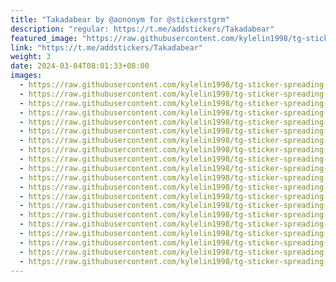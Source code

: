 ```yaml
---
title: "Takadabear by @aononym for @stickerstgrm"
description: "regular: https://t.me/addstickers/Takadabear"
featured_image: "https://raw.githubusercontent.com/kylelin1998/tg-sticker-spreading-worldwide-images/main/img/4bb5dfc4-de1d-43cd-b217-532d4e12c8f2.jpg"
link: "https://t.me/addstickers/Takadabear"
weight: 3
date: 2024-03-04T08:01:33+08:00
images:
  - https://raw.githubusercontent.com/kylelin1998/tg-sticker-spreading-worldwide-images/main/img/4bb5dfc4-de1d-43cd-b217-532d4e12c8f2.jpg
  - https://raw.githubusercontent.com/kylelin1998/tg-sticker-spreading-worldwide-images/main/img/b4e5aa87-4f93-4058-b87d-170de7fe09ea.jpg
  - https://raw.githubusercontent.com/kylelin1998/tg-sticker-spreading-worldwide-images/main/img/83fb6daf-6acb-4644-b05a-52559aee9eb5.jpg
  - https://raw.githubusercontent.com/kylelin1998/tg-sticker-spreading-worldwide-images/main/img/f68ab786-949b-40ad-ad3f-03c4069de40b.jpg
  - https://raw.githubusercontent.com/kylelin1998/tg-sticker-spreading-worldwide-images/main/img/f251a73d-cc4d-4f36-b9c1-d8d1920e09ff.jpg
  - https://raw.githubusercontent.com/kylelin1998/tg-sticker-spreading-worldwide-images/main/img/5484f6d7-212d-4c9d-b5aa-f10c52cffd28.jpg
  - https://raw.githubusercontent.com/kylelin1998/tg-sticker-spreading-worldwide-images/main/img/db94ef26-33a6-4cf9-8942-82ba5016b53a.jpg
  - https://raw.githubusercontent.com/kylelin1998/tg-sticker-spreading-worldwide-images/main/img/dcaec003-b2a3-499b-b2e9-cd7cdb822d40.jpg
  - https://raw.githubusercontent.com/kylelin1998/tg-sticker-spreading-worldwide-images/main/img/63256932-9616-41b2-b026-cbb1b66a90e5.jpg
  - https://raw.githubusercontent.com/kylelin1998/tg-sticker-spreading-worldwide-images/main/img/672ce206-cd24-4076-afac-e33f46c0c687.jpg
  - https://raw.githubusercontent.com/kylelin1998/tg-sticker-spreading-worldwide-images/main/img/6d5beea4-26da-4e4b-9395-df79fd80b1d9.jpg
  - https://raw.githubusercontent.com/kylelin1998/tg-sticker-spreading-worldwide-images/main/img/05524680-709a-4f05-b093-37815c80b8d7.jpg
  - https://raw.githubusercontent.com/kylelin1998/tg-sticker-spreading-worldwide-images/main/img/07d97df9-5b1b-4fac-a4fb-327e237ba87a.jpg
  - https://raw.githubusercontent.com/kylelin1998/tg-sticker-spreading-worldwide-images/main/img/1cb31ca3-6779-4f68-931f-30942bbe6ca7.jpg
  - https://raw.githubusercontent.com/kylelin1998/tg-sticker-spreading-worldwide-images/main/img/22b7e972-3218-463f-81ae-78fb80c84834.jpg
  - https://raw.githubusercontent.com/kylelin1998/tg-sticker-spreading-worldwide-images/main/img/3aabeeb4-7d37-41c9-8386-77d2eafafc0d.jpg
  - https://raw.githubusercontent.com/kylelin1998/tg-sticker-spreading-worldwide-images/main/img/46974fdd-ce44-407b-9aeb-25fe540470bd.jpg
  - https://raw.githubusercontent.com/kylelin1998/tg-sticker-spreading-worldwide-images/main/img/30f007f8-6d30-489b-925c-6c869d1bf4d1.jpg
  - https://raw.githubusercontent.com/kylelin1998/tg-sticker-spreading-worldwide-images/main/img/1c528d93-26da-4a40-9a67-19519dbecdfb.jpg
  - https://raw.githubusercontent.com/kylelin1998/tg-sticker-spreading-worldwide-images/main/img/1a1a1535-6c51-4ec3-81c5-c962dcad413f.jpg
---
```

